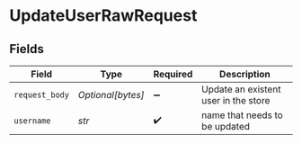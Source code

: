 # UpdateUserRawRequest


## Fields

| Field                                | Type                                 | Required                             | Description                          |
| ------------------------------------ | ------------------------------------ | ------------------------------------ | ------------------------------------ |
| `request_body`                       | *Optional[bytes]*                    | :heavy_minus_sign:                   | Update an existent user in the store |
| `username`                           | *str*                                | :heavy_check_mark:                   | name that needs to be updated        |